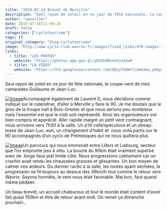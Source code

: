 ```yaml
---
title: "2019.07.14 Brevet de Merville"
description: "Seul rayon de soleil en ce jour de fête nationale, le coupe-vent de mes camarades Guillaume et Jean-Luc."
author: "vpoullier"
date: 2019-07-16T11:50:16
draft: false
categories: ["cyclotourisme"]
tags: []
original_category: "blog-cyclotourisme"
image: "http://www.cyclo-club-wavrin.fr/images/fixed_links/476-images-1f733300-w1029-h770-no.jpg"
links:
  - title: "LES PHOTOS"
    website: "https://photos.app.goo.gl/yEoZE8BznnVje1Aw6"
  - title: "LA VIDEO"
    website: "https://lh3.googleusercontent.com/QQzyfk8W7lLGmKahw_ybEp4IG24HiXThdsGkq3xupFKB-d2DaFDcFuIl1-vO6pZulp6PHOP7o3HXGtTsNxLTtHglR6T3UZzm4suwQ46QqC-bpNMqYhft3FIXm7nZehAqN4VnA3KLrAtWuRl7OoNxXCtBBA8A-7X4Qm196GfXZGKpA1ovegvB4MbZE7Eks8EJNWYz-VUnjyTywg4whLLKj3OvZDZg2tz4uWRETH3B9euzZI3TTlnfy5hTnonlNLFAdq8V_5ZhzrLaDv9XQ7LF84OuRZ3FyCRTfInUAEOLbxCzvYIelaLF5mkASi-6Dysb_VueXQsErRDyl0SJJY3SV7rhPPtup__H6ARPDPZiofNDGBYiNWJ9hXkvM7QU3nhLDYfXCfkzIFYyQuZDLWkRtFHDONgL17ikTS-4gVBq0f9h5dFd-wAeD3GglBGE_9BXkqnhD98cFe4c5WvbLzJ7cbp5vVEb5WI1SwOIc9zMMuv83LfF6fferIyZHjDHXhGRHpXC-wtOJVBbibvcr-hIQrBFPuV72_jVl5m-J-8u64Zp5N49rYmatAnVYdXhI__ks30ecdbK-bGmjJw_e8Is8ECtms5ML8XE9AXrfhJnd0s2D-9o6lL9Vsg2Kl0Nsgqi2teZ--PDIHrJWAD0XeWulGC4vxnPJ5_K=w640-h360-k-no"
---
```


Seul rayon de soleil en ce jour de fête nationale, le coupe-vent de mes camarades Guillaume et Jean-Luc.

<!--more-->

[![Image](http://www.cyclo-club-wavrin.fr/images/fixed_links/476-fulltext-1adecf2b-w946-h709-no.jpg)](http://www.cyclo-club-wavrin.fr/images/fixed_links/476-fulltext-1adecf2b-w946-h709-no.jpg)Accompagné également de Laurent D, nous décidions comme indiqué sur le calendrier, d’aller à Merville y faire le 90. Je me doutais que le gros de la troupe irait à Bois-Grenier et que nous serions peu nombreux mais l'essentiel est que le club soit représenté. Ainsi les organisateurs ont bien compris et apprécié. Aller rapide malgré un petit vent contraignant, nous arrivions vers 7h30 à la salle. Un p’tit café/spéculoos et un streap-tease de Jean-Luc..euh, un changement d’habit et  nous voilà partis sur le 90 accompagnés d’un cyclo de Premesques qui ne nous quittera plus.

[![Image](https://lh3.googleusercontent.com/fOh4kxoXt_NsHWxTNhYUhGK5lfYo2w-bT5sLoXIyawNV1qI9wF6P2oN702sD1yEv2-91rpPmYu0dJXgraW0GF9ROiQEfyeLOFvVvR3ByjfjC93hi8bTGfYhnF62Jeh7wSMzCXINBQIXYYFAwWZQz03LyY2vrefkDd3UNBN2CP1GcIfIRNn-IUmzBfVmpwOSvmEsNnPXcrIQ7T2tOsfk1y019RRX6ZL0MSHewfP7ck_SEbZY672bOoj1GwowdAcOCegkCn2BCiEijDYcWGkJEBPIvQem5CchtRbZhxMmxHrpEkS2Ml1Ex6gUrlhSvr-aF_qlVJqZsqkCKG4Svf8BkHW6LW1A5QJ40_2Yn2Lab8QcDq8FM2oeuio06x74DETQvbFewYv7aHk8irkhVtIAorpHvm0u3Q-zbWi14T41JMrA1v-BxVWRAzPZ4tsWMwg4w-F7Em28FEGuM6H-D1JToC9BXbKcErV7kAXg57zdtvFKnks76AVx40DxCOa1I7lGd2Y4uW8Ghhnqmw2RESwU_XEpK4SI2M3j0L-42Ha7BLGDMkyAF1ibvt3jRJfUk_1U2D0Zf0b9ql3uBONvjbNeOBWNIbwHVpJ3CwnYf4UU8v3BzpSn9fmsNew4vNI9BZLDeWqSmezNVKukGakqaFpnw_tv3xt2ziQ4OBzOf_djuXox2Vc9D_cFC31SCPYKhLvofRO9fwFYkqmUgndAp1hKyK6olYg=w946-h709-no)](https://lh3.googleusercontent.com/fOh4kxoXt_NsHWxTNhYUhGK5lfYo2w-bT5sLoXIyawNV1qI9wF6P2oN702sD1yEv2-91rpPmYu0dJXgraW0GF9ROiQEfyeLOFvVvR3ByjfjC93hi8bTGfYhnF62Jeh7wSMzCXINBQIXYYFAwWZQz03LyY2vrefkDd3UNBN2CP1GcIfIRNn-IUmzBfVmpwOSvmEsNnPXcrIQ7T2tOsfk1y019RRX6ZL0MSHewfP7ck_SEbZY672bOoj1GwowdAcOCegkCn2BCiEijDYcWGkJEBPIvQem5CchtRbZhxMmxHrpEkS2Ml1Ex6gUrlhSvr-aF_qlVJqZsqkCKG4Svf8BkHW6LW1A5QJ40_2Yn2Lab8QcDq8FM2oeuio06x74DETQvbFewYv7aHk8irkhVtIAorpHvm0u3Q-zbWi14T41JMrA1v-BxVWRAzPZ4tsWMwg4w-F7Em28FEGuM6H-D1JToC9BXbKcErV7kAXg57zdtvFKnks76AVx40DxCOa1I7lGd2Y4uW8Ghhnqmw2RESwU_XEpK4SI2M3j0L-42Ha7BLGDMkyAF1ibvt3jRJfUk_1U2D0Zf0b9ql3uBONvjbNeOBWNIbwHVpJ3CwnYf4UU8v3BzpSn9fmsNew4vNI9BZLDeWqSmezNVKukGakqaFpnw_tv3xt2ziQ4OBzOf_djuXox2Vc9D_cFC31SCPYKhLvofRO9fwFYkqmUgndAp1hKyK6olYg=w946-h709-no)Un parcours qui nous emmenait entre Lillers et Lisbourg, secteur que l’on emprunte peu à vélo. La boucle du 90km était vraiment superbe avec de  longs faux plat limite côte. Nous progressions calmement car un crachin avait rendu les chaussées grasses et glissantes. Un bon moyen de calmer nos ardeurs. Du dernier ravito à la salle, les routes ayant séchées, la progression se fit toujours au dessus des 36km/h tout comme le retour vers Wavrin. Soyons honnête, le vent nous était favorable. Mai bon, faut quand même pédaler.

Un beau brevet, un accueil chaleureux et tout le monde était content d’avoir fait quasi 150km et être de retour avant midi. On remet ça dimanche prochain…